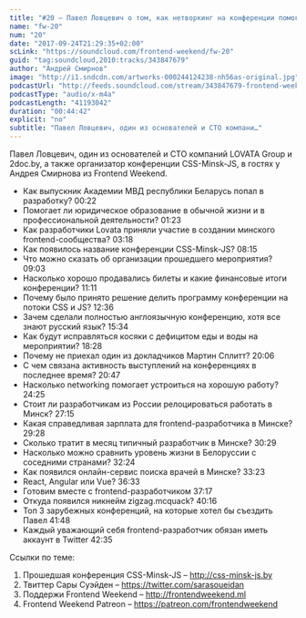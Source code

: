 ```yaml
---
title: "#20 – Павел Ловцевич о том, как нетворкинг на конференции помогает переехать за рубеж"
name: "fw-20"
num: "20"
date: "2017-09-24T21:29:35+02:00"
scLink: "https://soundcloud.com/frontend-weekend/fw-20"
guid: "tag:soundcloud,2010:tracks/343847679"
author: "Андрей Смирнов"
image: "http://i1.sndcdn.com/artworks-000244124238-nh56as-original.jpg"
podcastUrl: "http://feeds.soundcloud.com/stream/343847679-frontend-weekend-fw-20.m4a"
podcastType: "audio/x-m4a"
podcastLength: "41193042"
duration: "00:44:42"
explicit: "no"
subtitle: "Павел Ловцевич, один из основателей и CTO компани…"
---
```

Павел Ловцевич, один из основателей и CTO компаний LOVATA Group и 2doc.by, а также организатор конференции CSS-Minsk-JS, в гостях у Андрея Смирнова из Frontend Weekend.

- Как выпускник Академии МВД республики Беларусь попал в разработку? 00:22
- Помогает ли юридическое образование в обычной жизни и в профессиональной деятельности? 01:23
- Как разработчики Lovata приняли участие в создании минского frontend-сообщества? 03:18
- Как появилось название конференции CSS-Minsk-JS? 08:15
- Что можно сказать об организации прошедшего мероприятия? 09:03
- Насколько хорошо продавались билеты и какие финансовые итоги конференции? 11:11
- Почему было принято решение делить программу конференции на потоки CSS и JS? 12:36
- Зачем сделали полностью англоязычную конференцию, хотя все знают русский язык? 15:34
- Как будут исправляться косяки с дефицитом еды и воды на мероприятии? 18:28
- Почему не приехал один из докладчиков Мартин Сплитт? 20:06
- С чем связана активность выступлений на конференциях в последнее время? 20:47
- Насколько networking помогает устроиться на хорошую работу? 24:25
- Стоит ли разработчикам из России релоцироваться работать в Минск? 27:15
- Какая справедливая зарплата для frontend-разработчика в Минске? 29:28
- Сколько тратит в месяц типичный разработчик в Минске? 30:29
- Насколько можно сравнить уровень жизни в Белоруссии с соседними странами? 32:24
- Как появился онлайн-сервис поиска врачей в Минске? 33:23
- React, Angular или Vue? 36:33
- Готовим вместе с frontend-разработчиком 37:17
- Откуда появился никнейм zigzag.mcquack? 40:16
- Топ 3 зарубежных конференций, на которые хотел бы съездить Павел 41:48
- Каждый уважающий себя frontend-разработчик обязан иметь аккаунт в Twitter 42:35

Ссылки по теме:
1) Прошедшая конференция CSS-Minsk-JS – http://css-minsk-js.by
2) Твиттер Сары Суэйден – https://twitter.com/sarasoueidan
3) Поддержи Frontend Weekend – http://frontendweekend.ml
4) Frontend Weekend Patreon – https://patreon.com/frontendweekend